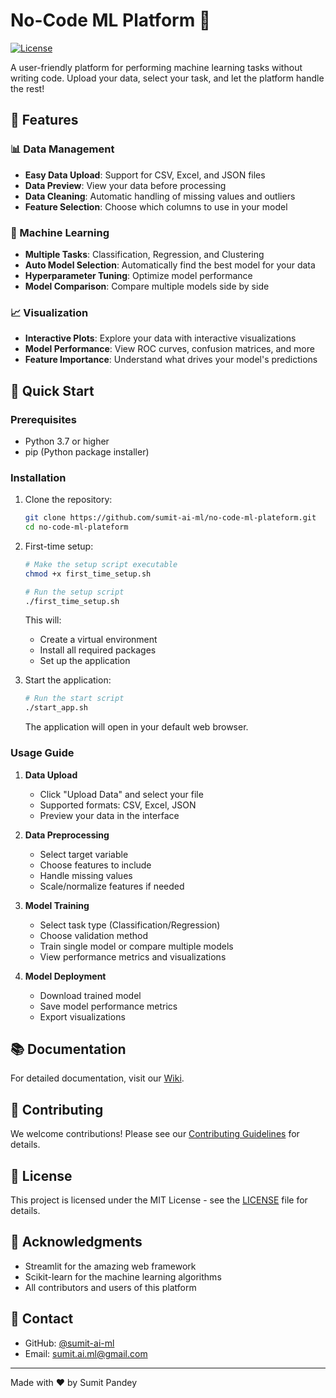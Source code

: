 # No-Code ML Platform 🚀
[![License](https://img.shields.io/badge/License-MIT-green)](LICENSE)

A user-friendly platform for performing machine learning tasks without writing code. Upload your data, select your task, and let the platform handle the rest!

## 🌟 Features

### 📊 Data Management
- **Easy Data Upload**: Support for CSV, Excel, and JSON files
- **Data Preview**: View your data before processing
- **Data Cleaning**: Automatic handling of missing values and outliers
- **Feature Selection**: Choose which columns to use in your model

### 🤖 Machine Learning
- **Multiple Tasks**: Classification, Regression, and Clustering
- **Auto Model Selection**: Automatically find the best model for your data
- **Hyperparameter Tuning**: Optimize model performance
- **Model Comparison**: Compare multiple models side by side

### 📈 Visualization
- **Interactive Plots**: Explore your data with interactive visualizations
- **Model Performance**: View ROC curves, confusion matrices, and more
- **Feature Importance**: Understand what drives your model's predictions

## 🚀 Quick Start

### Prerequisites
- Python 3.7 or higher
- pip (Python package installer)

### Installation

1. Clone the repository:
   ```bash
   git clone https://github.com/sumit-ai-ml/no-code-ml-plateform.git
   cd no-code-ml-plateform
   ```

2. First-time setup:
   ```bash
   # Make the setup script executable
   chmod +x first_time_setup.sh
   
   # Run the setup script
   ./first_time_setup.sh
   ```
   This will:
   - Create a virtual environment
   - Install all required packages
   - Set up the application

3. Start the application:
   ```bash
   # Run the start script
   ./start_app.sh
   ```
   The application will open in your default web browser.

### Usage Guide

1. **Data Upload**
   - Click "Upload Data" and select your file
   - Supported formats: CSV, Excel, JSON
   - Preview your data in the interface

2. **Data Preprocessing**
   - Select target variable
   - Choose features to include
   - Handle missing values
   - Scale/normalize features if needed

3. **Model Training**
   - Select task type (Classification/Regression)
   - Choose validation method
   - Train single model or compare multiple models
   - View performance metrics and visualizations

4. **Model Deployment**
   - Download trained model
   - Save model performance metrics
   - Export visualizations

## 📚 Documentation

For detailed documentation, visit our [Wiki](https://github.com/sumit-ai-ml/no-code-ml-plateform/wiki).

## 🤝 Contributing

We welcome contributions! Please see our [Contributing Guidelines](CONTRIBUTING.md) for details.

## 📄 License

This project is licensed under the MIT License - see the [LICENSE](LICENSE) file for details.

## 🙏 Acknowledgments

- Streamlit for the amazing web framework
- Scikit-learn for the machine learning algorithms
- All contributors and users of this platform

## 📧 Contact

- GitHub: [@sumit-ai-ml](https://github.com/sumit-ai-ml)
- Email: sumit.ai.ml@gmail.com

---

Made with ❤️ by Sumit Pandey 
